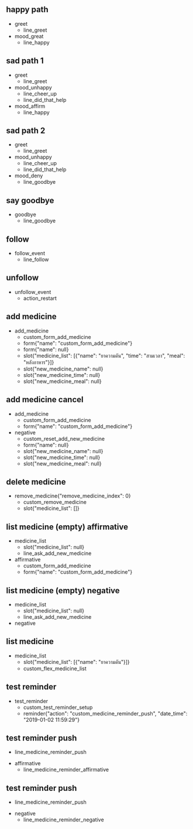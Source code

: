 ## happy path
* greet
  - line_greet
* mood_great
  - line_happy

## sad path 1
* greet
  - line_greet
* mood_unhappy
  - line_cheer_up
  - line_did_that_help
* mood_affirm
  - line_happy

## sad path 2
* greet
  - line_greet
* mood_unhappy
  - line_cheer_up
  - line_did_that_help
* mood_deny
  - line_goodbye

## say goodbye
* goodbye
  - line_goodbye

## follow
* follow_event
  - line_follow

## unfollow
* unfollow_event
  - action_restart

## add medicine
* add_medicine
  - custom_form_add_medicine
  - form{"name": "custom_form_add_medicine"}
  - form{"name": null}
  - slot{"medicine_list": [{"name": "ยาความดัน", "time": "สามเวลา", "meal": "หลังอาหาร"}]}
  - slot{"new_medicine_name": null}
  - slot{"new_medicine_time": null}
  - slot{"new_medicine_meal": null}

## add medicine cancel
* add_medicine
  - custom_form_add_medicine
  - form{"name": "custom_form_add_medicine"}
* negative
  - custom_reset_add_new_medicine
  - form{"name": null}
  - slot{"new_medicine_name": null}
  - slot{"new_medicine_time": null}
  - slot{"new_medicine_meal": null}

## delete medicine
* remove_medicine{"remove_medicine_index": 0}
  - custom_remove_medicine
  - slot{"medicine_list": []}

## list medicine (empty) affirmative
* medicine_list
  - slot{"medicine_list": null}
  - line_ask_add_new_medicine
* affirmative
  - custom_form_add_medicine
  - form{"name": "custom_form_add_medicine"}

## list medicine (empty) negative
* medicine_list
  - slot{"medicine_list": null}
  - line_ask_add_new_medicine
* negative

## list medicine
* medicine_list
  - slot{"medicine_list": [{"name": "ยาความดัน"}]}
  - custom_flex_medicine_list

## test reminder
* test_reminder
  - custom_test_reminder_setup
  - reminder{"action": "custom_medicine_reminder_push", "date_time": "2019-01-02 11:59:29"}

## test reminder push
  - line_medicine_reminder_push
* affirmative
  - line_medicine_reminder_affirmative

## test reminder push
  - line_medicine_reminder_push
* negative
  - line_medicine_reminder_negative
